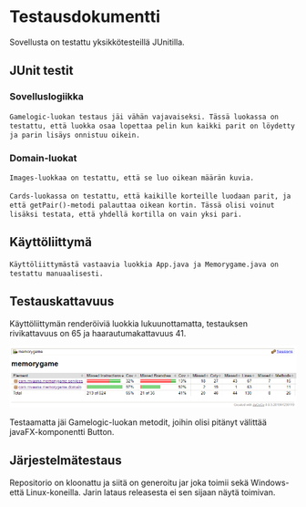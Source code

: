 # Testausdokumentti

Sovellusta on testattu yksikkötesteillä JUnitilla.

## JUnit testit
### Sovelluslogiikka
    Gamelogic-luokan testaus jäi vähän vajavaiseksi. Tässä luokassa on testattu, että luokka osaa lopettaa pelin kun kaikki parit on löydetty ja parin lisäys onnistuu oikein.

### Domain-luokat

    Images-luokkaa on testattu, että se luo oikean määrän kuvia.

    Cards-luokassa on testattu, että kaikille korteille luodaan parit, ja että getPair()-metodi palauttaa oikean kortin. Tässä olisi voinut lisäksi testata, että yhdellä kortilla on vain yksi pari.
## Käyttöliittymä
    Käyttöliittymästä vastaavia luokkia App.java ja Memorygame.java on testattu manuaalisesti.

## Testauskattavuus
Käyttöliittymän renderöiviä luokkia lukuunottamatta, testauksen rivikattavuus on 65 ja haarautumakattavuus 41.

![](kuvat/testikattavuus.PNG)

Testaamatta jäi Gamelogic-luokan metodit, joihin olisi pitänyt välittää javaFX-komponentti Button. 

## Järjestelmätestaus
Repositorio on kloonattu ja siitä on generoitu jar joka toimii sekä Windows- että Linux-koneilla. Jarin lataus releasesta ei sen sijaan näytä toimivan.

